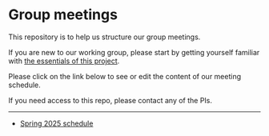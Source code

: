 # Group meetings

This repository is to help us structure our group meetings.

If you are new to our working group, please start by getting yourself familiar with [the essentials of this project](essentials.md).

Please click on the link below to see or edit the content of our meeting schedule.

If you need access to this repo, please contact any of the PIs.

---
* [Spring 2025 schedule](2025_Spring.md)

